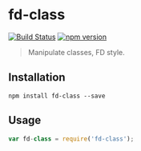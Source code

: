 # fd-class

[![Build Status](https://travis-ci.org/fp-dom/fd-class.svg)](https://travis-ci.org/fp-dom/fd-class) [![npm version](https://badge.fury.io/js/fd-class.svg)](http://badge.fury.io/js/fd-class)
> Manipulate classes, FD style.

## Installation

`npm install fd-class --save`

## Usage

```js
var fd-class = require('fd-class');
```
